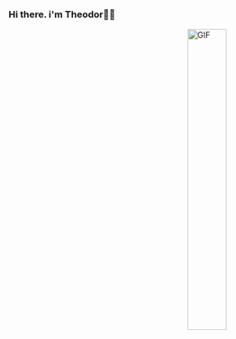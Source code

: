 ### Hi there. i'm Theodor👋:musical_note:


<!-- **Teodoro-lab/Teodoro-lab** is a ✨ _special_ ✨ repository because its `README.md` (this file) appears on your GitHub profile.

Here are some ideas to get you started: -->

<!-- - 🔭 I’m currently working on ...
- 🌱 I’m currently learning *JavaScript*
- 👯 I’m looking to collaborate on ...
- 🤔 I’m looking for help with ...
- 💬 Ask me about ...
- ⚡ Fun fact: ... -->



<!-- gif made by Winston Duke -->
<img align="right" height="auto" width="37%" alt="GIF" src="https://media.giphy.com/media/3o6UBedJJfaxXHvZyU/giphy.gif"/>
